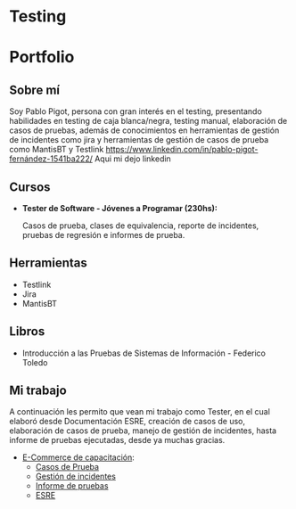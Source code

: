 # Testing

# Portfolio
## Sobre mí
Soy Pablo Pigot, persona con gran interés en el testing, presentando habilidades en testing de caja blanca/negra, testing manual, elaboración de casos de pruebas, además de conocimientos en herramientas de gestión de incidentes como jira y herramientas de gestión de casos de prueba como MantisBT y Testlink
https://www.linkedin.com/in/pablo-pigot-fernández-1541ba222/
Aqui mi dejo linkedin

## Cursos
* **Tester de Software - Jóvenes a Programar (230hs):**

  Casos de prueba, clases de equivalencia, reporte de incidentes, pruebas de regresión e informes de prueba.
  
## Herramientas

* Testlink
* Jira
* MantisBT

## Libros
* Introducción a las Pruebas de Sistemas de Información - Federico Toledo

## Mi trabajo
A continuación les permito que vean mi trabajo como Tester, en el cual elaboró desde Documentación ESRE, creación de casos de uso, elaboración de casos de prueba, manejo de gestión de incidentes, hasta informe de pruebas ejecutadas, desde ya muchas gracias.

* [E-Commerce de capacitación](https://japceibal.github.io/e-mercado-TESTING/index.html):
  * [Casos de Prueba](https://docs.google.com/spreadsheets/d/1MWO8qKHfZQzamuQ3Qt8JLVEY9HE6AP6A/edit?usp=sharing&ouid=117041756752276935516&rtpof=true&sd=true)
  * [Gestión de incidentes](https://docs.google.com/spreadsheets/d/1nRp7V52DuIFU4XVTpboK-cfvCAot0wxx/edit?usp=sharing&ouid=117041756752276935516&rtpof=true&sd=true)
  * [Informe de pruebas](https://docs.google.com/document/d/1sbyaWFNVseng-HZmrhCc18nBaC9K8sV2/edit?usp=sharing&ouid=117041756752276935516&rtpof=true&sd=true)
  * [ESRE](https://docs.google.com/document/d/1UI1Iwq4DDmoepqJOVbhXxl1GKPQXc6hZ/edit?usp=sharing&ouid=117041756752276935516&rtpof=true&sd=true)
